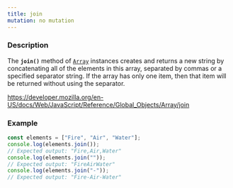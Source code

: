 ```yaml
---
title: join
mutation: no mutation
---
```


### Description

The <strong><code>join()</code></strong> method of <a href="https://developer.mozilla.org/en-US/docs/Web/JavaScript/Reference/Global_Objects/Array"><code>Array</code></a> instances creates and
returns a new string by concatenating all of the elements in this array,
separated by commas or a specified separator string. If the array has
only one item, then that item will be returned without using the separator.

<a href="https://developer.mozilla.org/en-US/docs/Web/JavaScript/Reference/Global_Objects/Array/join">https://developer.mozilla.org/en-US/docs/Web/JavaScript/Reference/Global_Objects/Array/join</a>

### Example

```javascript
const elements = ["Fire", "Air", "Water"];
console.log(elements.join());
// Expected output: "Fire,Air,Water"
console.log(elements.join(""));
// Expected output: "FireAirWater"
console.log(elements.join("-"));
// Expected output: "Fire-Air-Water"
```
